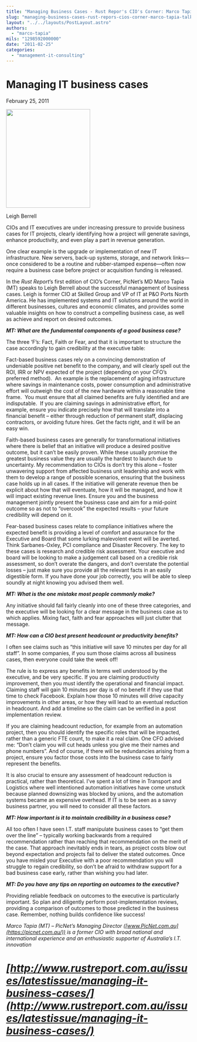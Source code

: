 ```yaml
---
title: "Managing Business Cases - Rust Repor's CIO's Corner: Marco Tapia talks to Leigh Berrell"
slug: "managing-business-cases-rust-repors-cios-corner-marco-tapia-talks-to-leigh-berrell"
layout: "../../layouts/PostLayout.astro"
authors: 
  - "marco-tapia"
mils: "1298592000000"
date: "2011-02-25"
categories: 
  - "management-it-consulting"
---
```


# Managing IT business cases

February 25, 2011

<img src="/images/Leigh-Berrell.jpg" width=229 height=268  >

Leigh Berrell

CIOs and IT executives are under increasing pressure to provide business cases for IT projects, clearly identifying how a project will generate savings, enhance productivity, and even play a part in revenue generation.

One clear example is the upgrade or implementation of new IT infrastructure. New servers, back-up systems, storage, and network links—once considered to be a routine and rubber-stamped expense—often now require a business case before project or acquisition funding is released.

In the _Rust Report_’s first edition of CIO’s Corner, PicNet’s MD Marco Tapia (MT) speaks to Leigh Berrell about the successful management of business cases. Leigh is former CIO at Skilled Group and VP of IT at P&O Ports North America. He has implemented systems and IT solutions around the world in different businesses, cultures and economic climates, and provides some valuable insights on how to construct a compelling business case, as well as achieve and report on desired outcomes.

**_MT: What are the fundamental components of a good business case?_**

The three ‘F’s: Fact, Faith or Fear, and that it is important to structure the case accordingly to gain credibility at the executive table:

Fact-based business cases rely on a convincing demonstration of undeniable positive net benefit to the company, and will clearly spell out the ROI, IRR or NPV expected of the project (depending on your CFO’s preferred method).  An example is the replacement of aging infrastructure where savings in maintenance costs, power consumption and administrative effort will outweigh the cost of the new hardware within a reasonable time frame.  You must ensure that all claimed benefits are fully identified and are indisputable.  If you are claiming savings in administrative effort, for example, ensure you indicate precisely how that will translate into a financial benefit – either through reduction of permanent staff, displacing contractors, or avoiding future hires. Get the facts right, and it will be an easy win.

Faith-based business cases are generally for transformational initiatives where there is belief that an initiative will produce a desired positive outcome, but it can’t be easily proven. While these usually promise the greatest business value they are usually the hardest to launch due to uncertainty. My recommendation to CIOs is don’t try this alone – foster unwavering support from affected business unit leadership and work with them to develop a range of possible scenarios, ensuring that the business case holds up in all cases. If the initiative will generate revenue then be explicit about how that will eventuate, how it will be managed, and how it will impact existing revenue lines. Ensure you and the business management jointly present the business case and aim for a mid-point outcome so as not to “overcook” the expected results – your future credibility will depend on it.

Fear-based business cases relate to compliance initiatives where the expected benefit is providing a level of comfort and assurance for the Executive and Board that some lurking malevolent event will be averted.  Think Sarbanes-Oxley, PCI compliance and Disaster Recovery. The key to these cases is research and credible risk assessment. Your executive and board will be looking to make a judgement call based on a credible risk assessment, so don’t overate the dangers, and don’t overstate the potential losses – just make sure you provide all the relevant facts in an easily digestible form. If you have done your job correctly, you will be able to sleep soundly at night knowing you advised them well.

**_MT: What is the one mistake most people commonly make?_**

Any initiative should fall fairly cleanly into one of these three categories, and the executive will be looking for a clear message in the business case as to which applies. Mixing fact, faith and fear approaches will just clutter that message.

**_MT: How can a CIO best present headcount or productivity benefits?_**

I often see claims such as “this initiative will save 10 minutes per day for all staff”. In some companies, if you sum those claims across all business cases, then everyone could take the week off!

The rule is to express any benefits in terms well understood by the executive, and be very specific. If you are claiming productivity improvement, then you must identify the operational and financial impact. Claiming staff will gain 10 minutes per day is of no benefit if they use that time to check Facebook. Explain how those 10 minutes will drive capacity improvements in other areas, or how they will lead to an eventual reduction in headcount. And add a timeline so the claim can be verified in a post implementation review.

If you are claiming headcount reduction, for example from an automation project, then you should identify the specific roles that will be impacted, rather than a generic FTE count, to make it a real claim. One CFO advised me: “Don’t claim you will cut heads unless you give me their names and phone numbers”. And of course, if there will be redundancies arising from a project, ensure you factor those costs into the business case to fairly represent the benefits.

It is also crucial to ensure any assessment of headcount reduction is practical, rather than theoretical. I’ve spent a lot of time in Transport and Logistics where well intentioned automation initiatives have come unstuck because planned downsizing was blocked by unions, and the automation systems became an expensive overhead. If IT is to be seen as a savvy business partner, you will need to consider all these factors.

**_MT: How important is it to maintain credibility in a business case?_**

All too often I have seen I.T. staff manipulate business cases to “get them over the line” – typically working backwards from a required recommendation rather than reaching that recommendation on the merit of the case. That approach inevitably ends in tears, as project costs blow out beyond expectation and projects fail to deliver the stated outcomes. Once you have misled your Executive with a poor recommendation you will struggle to regain credibility, so don’t be afraid to withdraw support for a bad business case early, rather than wishing you had later.

**_MT: Do you have any tips on reporting on outcomes to the executive?_**

Providing reliable feedback on outcomes to the executive is particularly important. So plan and diligently perform post-implementation reviews, providing a comparison of outcomes to those predicted in the business case. Remember, nothing builds confidence like success!

_Marco Tapia (MT) – PicNet’s Managing Director ([www.PicNet.com.au](https://picnet.com.au/)) is a former CIO with broad national and international experience and an enthusiastic supporter of Australia’s I.T. innovation_

# _[http://www.rustreport.com.au/issues/latestissue/managing-it-business-cases/](http://www.rustreport.com.au/issues/latestissue/managing-it-business-cases/)_
